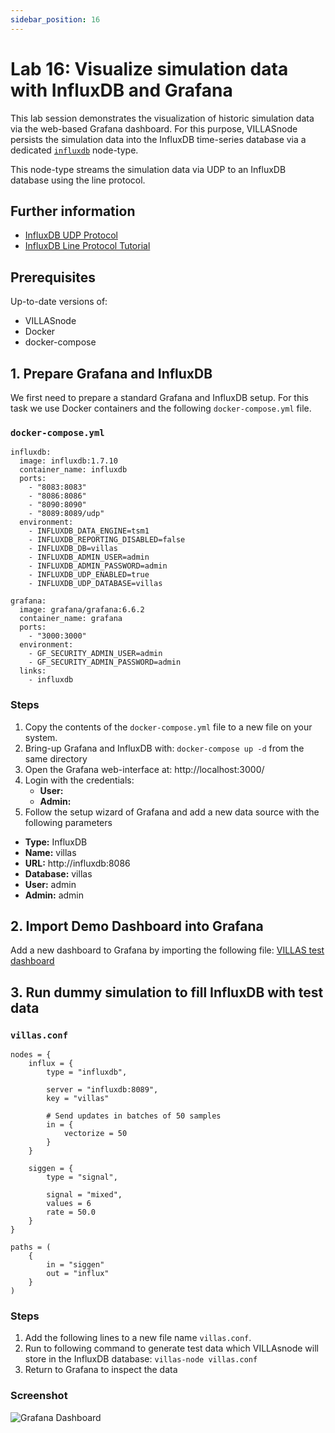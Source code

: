 ```yaml
---
sidebar_position: 16
---
```


# Lab 16: Visualize simulation data with InfluxDB and Grafana

This lab session demonstrates the visualization of historic simulation data via the web-based Grafana dashboard.
For this purpose, VILLASnode persists the simulation data into the InfluxDB time-series database via a dedicated [`influxdb`](../nodes/influxdb.md) node-type.

This node-type streams the simulation data via UDP to an InfluxDB database using the line protocol.

## Further information

- [InfluxDB UDP Protocol](https://docs.influxdata.com/influxdb/v1.7/supported_protocols/udp/)
- [InfluxDB Line Protocol Tutorial](https://docs.influxdata.com/influxdb/v1.7/write_protocols/line_protocol_tutorial/)

## Prerequisites

Up-to-date versions of:

- VILLASnode
- Docker
- docker-compose

## 1. Prepare Grafana and InfluxDB

We first need to prepare a standard Grafana and InfluxDB setup.
For this task we use Docker containers and the following `docker-compose.yml` file.

### `docker-compose.yml`

``` url="examples/node/grafana-influxdb/docker-compose.yml" title="examples/node/grafana-influxdb/docker-compose.yml"
influxdb:
  image: influxdb:1.7.10
  container_name: influxdb
  ports:
    - "8083:8083"
    - "8086:8086"
    - "8090:8090"
    - "8089:8089/udp"
  environment:
    - INFLUXDB_DATA_ENGINE=tsm1
    - INFLUXDB_REPORTING_DISABLED=false
    - INFLUXDB_DB=villas
    - INFLUXDB_ADMIN_USER=admin
    - INFLUXDB_ADMIN_PASSWORD=admin
    - INFLUXDB_UDP_ENABLED=true
    - INFLUXDB_UDP_DATABASE=villas

grafana:
  image: grafana/grafana:6.6.2
  container_name: grafana
  ports:
    - "3000:3000"
  environment:
    - GF_SECURITY_ADMIN_USER=admin
    - GF_SECURITY_ADMIN_PASSWORD=admin
  links:
    - influxdb
```

### Steps

1. Copy the contents of the `docker-compose.yml` file to a new file on your system.
2. Bring-up Grafana and InfluxDB with: `docker-compose up -d` from the same directory
3. Open the Grafana web-interface at: http://localhost:3000/
4. Login with the credentials:
   - **User:**
   - **Admin:**
5. Follow the setup wizard of Grafana and add a new data source with the following parameters
  - **Type:** InfluxDB
  - **Name:** villas
  - **URL:** http://influxdb:8086
  - **Database:** villas
  - **User:** admin
  - **Admin:** admin

## 2. Import Demo Dashboard into Grafana

Add a new dashboard to Grafana by importing the following file: [VILLAS test dashboard](https://git.rwth-aachen.de/acs/public/villas/documentation/-/raw/master/examples/node/grafana-influxdb/dashboard.json)

## 3. Run dummy simulation to fill InfluxDB with test data

### `villas.conf`

``` url="examples/node/grafana-influxdb/villas.conf" title="examples/node/grafana-influxdb/villas.conf"
nodes = {
	influx = {
		type = "influxdb",

		server = "influxdb:8089",
		key = "villas"

		# Send updates in batches of 50 samples
		in = {
			vectorize = 50
		}
	}

	siggen = {
		type = "signal",

		signal = "mixed",
		values = 6
		rate = 50.0
	}
}

paths = (
	{
		in = "siggen"
		out = "influx"
	}
)
```

### Steps

1. Add the following lines to a new file name `villas.conf`.
2. Run to following command to generate test data which VILLAsnode will store in the InfluxDB database: `villas-node villas.conf`
3. Return to Grafana to inspect the data

### Screenshot

![Grafana Dashboard](/img/screenshots/grafana.png)
